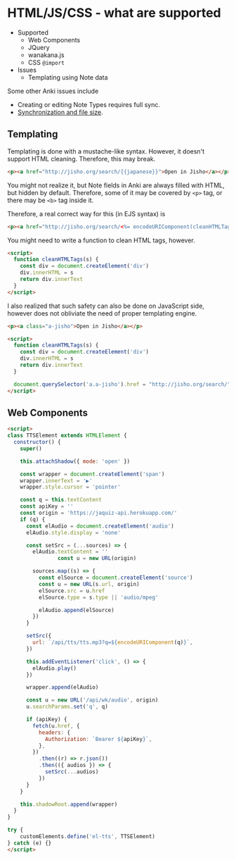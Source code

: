 # HTML/JS/CSS - what are supported

- Supported
  - Web Components
  - JQuery
  - wanakana.js
  - CSS `@import`
- Issues
  - Templating using Note data

Some other Anki issues include

- Creating or editing Note Types requires full sync.
- [Synchronization and file size](/sync-size.md).

## Templating

Templating is done with a mustache-like syntax. However, it doesn't support HTML cleaning. Therefore, this may break.

```html
<p><a href="http://jisho.org/search/{{japanese}}">Open in Jisho</a></p>
```

You might not realize it, but Note fields in Anki are always filled with HTML, but hidden by default. Therefore, some of it may be covered by `<p>` tag, or there may be `<b>` tag inside it.

Therefore, a real correct way for this (in EJS syntax) is

```html
<p><a href="http://jisho.org/search/<%= encodeURIComponent(cleanHTMLTags(japanese)) %>">Open in Jisho</a></p>
```

You might need to write a function to clean HTML tags, however.

```html
<script>
  function cleanHTMLTags(s) {
    const div = document.createElement('div')
    div.innerHTML = s
    return div.innerText
  }
</script>
```

I also realized that such safety can also be done on JavaScript side, however does not obliviate the need of proper templating engine.

```html
<p><a class="a-jisho">Open in Jisho</a></p>

<script>
  function cleanHTMLTags(s) {
    const div = document.createElement('div')
    div.innerHTML = s
    return div.innerText
  }

  document.querySelector('a.a-jisho').href = "http://jisho.org/search/" + encodeURIComponent(cleanHTMLTags("<%= japanese %>"))
</script>
```

## Web Components

```html
<script>
class TTSElement extends HTMLElement {
  constructor() {
    super()

    this.attachShadow({ mode: 'open' })

    const wrapper = document.createElement('span')
    wrapper.innerText = '▶️'
    wrapper.style.cursor = 'pointer'

    const q = this.textContent
    const apiKey = ''
    const origin = 'https://jaquiz-api.herokuapp.com/'
    if (q) {
      const elAudio = document.createElement('audio')
      elAudio.style.display = 'none'

      const setSrc = (...sources) => {
        elAudio.textContent = ''
				const u = new URL(origin)

        sources.map((s) => {
          const elSource = document.createElement('source')
          const u = new URL(s.url, origin)
          elSource.src = u.href
          elSource.type = s.type || 'audio/mpeg'

          elAudio.append(elSource)
        })
      }

      setSrc({
        url: `/api/tts/tts.mp3?q=${encodeURIComponent(q)}`,
      })

      this.addEventListener('click', () => {
        elAudio.play()
      })

      wrapper.append(elAudio)

      const u = new URL('/api/wk/audio', origin)
      u.searchParams.set('q', q)

      if (apiKey) {
        fetch(u.href, {
          headers: {
            Authorization: `Bearer ${apiKey}`,
          },
        })
          .then((r) => r.json())
          .then(({ audios }) => {
            setSrc(...audios)
          })
      }
    }

    this.shadowRoot.append(wrapper)
  }
}

try {
	customElements.define('el-tts', TTSElement)
} catch (e) {}
</script>
```
